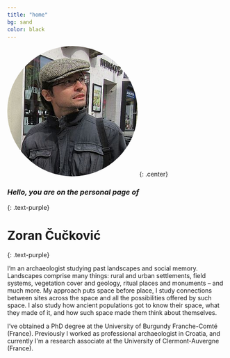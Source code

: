 ```yaml
---
title: "home"
bg: sand
color: black
---
```


<img style=" border-radius: 50%" src="img/portrait.jpg" alt="Portrait"> <!--float:right; display: block;-->
{: .center}

### *Hello, you are on the personal page of*
{: .text-purple}

# Zoran Čučković
{: .text-purple}

<!--
<span class="fa-stack subtlecircle" style="font-size:100px; background:rgba(255,166,0,0.1)">
  <i class="fa fa-circle fa-stack-2x text-white"></i>
  <i class="fa fa-bicycle fa-stack-1x text-orange"></i>
</span> 
-->

<!-- Style : columned can be useful  -->

I’m an archaeologist studying past landscapes and social memory. Landscapes comprise many things: rural and urban settlements, field systems, vegetation cover and geology, ritual places and monuments – and much more. My approach puts space before place, I study connections between sites across the space and all the possibilities offered by such space. I also study how ancient populations got to know their space, what they made of it, and how such space made them think about themselves.  

I’ve obtained a PhD degree at the University of Burgundy Franche-Comté (France). Previously I worked as professional archaeologist in Croatia, and currently I'm a research associate at the University of Clermont-Auvergne (France).
